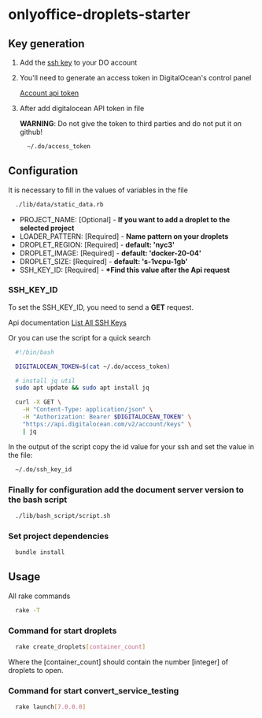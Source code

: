 # onlyoffice-droplets-starter

## Key generation

1. Add the [ssh key](https://cloud.digitalocean.com/account/security)
   to your DO account

2. You'll need to generate an access token in DigitalOcean's control panel

   [Account api token](https://cloud.digitalocean.com/settings/applications)

3. After add digitalocean API token in file

   **WARNING**: Do not give the token to third parties and do not put it on github!

    ```bash
      ~/.do/access_token
    ```

## Configuration

It is necessary to fill in the values of variables in the file

  ```bash
    ./lib/data/static_data.rb
  ```

* PROJECT_NAME: [Optional] - __If you want to add a droplet to the selected project__
* LOADER_PATTERN: [Required] - __Name pattern on your droplets__
* DROPLET_REGION: [Required] - __default: 'nyc3'__
* DROPLET_IMAGE: [Required] - __default: 'docker-20-04'__
* DROPLET_SIZE: [Required] - __default: 's-1vcpu-1gb'__
* SSH_KEY_ID: [Required] - __*Find this value after the Api request__

### SSH_KEY_ID

To set the SSH_KEY_ID, you need to send a __GET__ request.

Api documentation [List All SSH Keys](https://docs.digitalocean.com/reference/api/api-reference/#operation/list_all_keys)

Or you can use the script for a quick search

  ```bash
    #!/bin/bash

    DIGITALOCEAN_TOKEN=$(cat ~/.do/access_token)

    # install jq util
    sudo apt update && sudo apt install jq

    curl -X GET \
      -H "Content-Type: application/json" \
      -H "Authorization: Bearer $DIGITALOCEAN_TOKEN" \
      "https://api.digitalocean.com/v2/account/keys" \
      | jq
  ```

In the output of the script copy the id value
for your ssh and set the value in the file:

  ```bash
    ~/.do/ssh_key_id
  ```

### Finally for configuration add the document server version to the bash script

  ```bash
    ./lib/bash_script/script.sh
  ```

### Set project dependencies

  ```bash
    bundle install
  ```

## Usage

All rake commands

  ```bash
    rake -T
  ```

### Command for start droplets

  ```bash
    rake create_droplets[container_count]
  ```

Where the [container_count] should contain the number [integer] of droplets to open.

### Command for start convert_service_testing

  ```bash
    rake launch[7.0.0.0]
  ```

